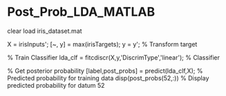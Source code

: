 # Post_Prob_LDA_MATLAB
clear
load iris_dataset.mat 

X = irisInputs';
[~, y] = max(irisTargets); y = y'; % Transform target 

% Train Classifier
lda_clf =  fitcdiscr(X,y,'DiscrimType','linear'); % Classifier

% Get posterior probability
[label,post_probs] = predict(lda_clf,X); % Predicted probability for training data
disp(post_probs(52,:)) % Display predicted probability for datum 52
